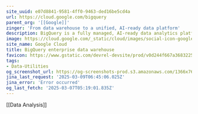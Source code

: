 ```yaml
---
site_uuid: e07d8841-9581-4ff0-9463-ded16be5cd4a
url: https://cloud.google.com/bigquery
parent_org: '[[Google]]'
zinger: 'From data warehouse to a unified, AI-ready data platform'
description: BigQuery is a fully managed, AI-ready data analytics platform that helps you maximize value from your data and is designed to be multi-engine, multi-format, and multi-cloud.
image: https://cloud.google.com/_static/cloud/images/social-icon-google-cloud-1200-630.png
site_name: Google Cloud
title: BigQuery enterprise data warehouse
favicon: https://www.gstatic.com/devrel-devsite/prod/v0d244f667a3683225cca86d0ecf9b9b81b1e734e55a030bdcd3f3094b835c987/cloud/images/favicons/onecloud/favicon.ico
tags:
- Data-Utilities
og_screenshot_url: https://og-screenshots-prod.s3.amazonaws.com/1366x768/80/false/2d032dc582689e8c0ecea7fc7bfa31899935ccda141d15f853627492ec5e02ab.jpeg
jina_last_request: '2025-03-09T06:45:06.025Z'
jina_error: 'Error occurred'
og_last_fetch: '2025-03-07T05:19:01.835Z'
---
```

[[Data Analysis]]

